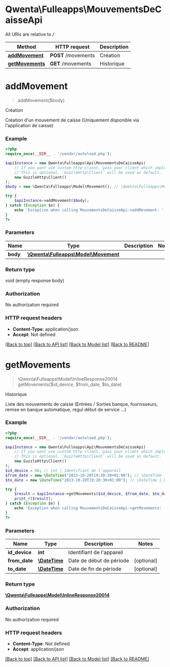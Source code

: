 # Qwenta\Fulleapps\MouvementsDeCaisseApi

All URIs are relative to */*

Method | HTTP request | Description
------------- | ------------- | -------------
[**addMovement**](MouvementsDeCaisseApi.md#addmovement) | **POST** /movements | Création
[**getMovements**](MouvementsDeCaisseApi.md#getmovements) | **GET** /movements | Historique

# **addMovement**
> addMovement($body)

Création

Création d'un mouvement de caisse (Uniquement disponible via l'application de caisse)

### Example
```php
<?php
require_once(__DIR__ . '/vendor/autoload.php');

$apiInstance = new Qwenta\Fulleapps\Api\MouvementsDeCaisseApi(
    // If you want use custom http client, pass your client which implements `GuzzleHttp\ClientInterface`.
    // This is optional, `GuzzleHttp\Client` will be used as default.
    new GuzzleHttp\Client()
);
$body = new \Qwenta\Fulleapps\Model\Movement(); // \Qwenta\Fulleapps\Model\Movement | 

try {
    $apiInstance->addMovement($body);
} catch (Exception $e) {
    echo 'Exception when calling MouvementsDeCaisseApi->addMovement: ', $e->getMessage(), PHP_EOL;
}
?>
```

### Parameters

Name | Type | Description  | Notes
------------- | ------------- | ------------- | -------------
 **body** | [**\Qwenta\Fulleapps\Model\Movement**](../Model/Movement.md)|  |

### Return type

void (empty response body)

### Authorization

No authorization required

### HTTP request headers

 - **Content-Type**: application/json
 - **Accept**: Not defined

[[Back to top]](#) [[Back to API list]](../../README.md#documentation-for-api-endpoints) [[Back to Model list]](../../README.md#documentation-for-models) [[Back to README]](../../README.md)

# **getMovements**
> \Qwenta\Fulleapps\Model\InlineResponse20014 getMovements($id_device, $from_date, $to_date)

Historique

Liste des mouvements de caisse (Entrées / Sorties banque, fournisseurs, remise en banque automatique, regul début de service ...)

### Example
```php
<?php
require_once(__DIR__ . '/vendor/autoload.php');

$apiInstance = new Qwenta\Fulleapps\Api\MouvementsDeCaisseApi(
    // If you want use custom http client, pass your client which implements `GuzzleHttp\ClientInterface`.
    // This is optional, `GuzzleHttp\Client` will be used as default.
    new GuzzleHttp\Client()
);
$id_device = 56; // int | Identifiant de l'appareil
$from_date = new \DateTime("2013-10-20T19:20:30+01:00"); // \DateTime | Date de début de période
$to_date = new \DateTime("2013-10-20T19:20:30+01:00"); // \DateTime | Date de fin de période

try {
    $result = $apiInstance->getMovements($id_device, $from_date, $to_date);
    print_r($result);
} catch (Exception $e) {
    echo 'Exception when calling MouvementsDeCaisseApi->getMovements: ', $e->getMessage(), PHP_EOL;
}
?>
```

### Parameters

Name | Type | Description  | Notes
------------- | ------------- | ------------- | -------------
 **id_device** | **int**| Identifiant de l&#x27;appareil |
 **from_date** | [**\DateTime**](../Model/.md)| Date de début de période | [optional]
 **to_date** | [**\DateTime**](../Model/.md)| Date de fin de période | [optional]

### Return type

[**\Qwenta\Fulleapps\Model\InlineResponse20014**](../Model/InlineResponse20014.md)

### Authorization

No authorization required

### HTTP request headers

 - **Content-Type**: Not defined
 - **Accept**: application/json

[[Back to top]](#) [[Back to API list]](../../README.md#documentation-for-api-endpoints) [[Back to Model list]](../../README.md#documentation-for-models) [[Back to README]](../../README.md)

